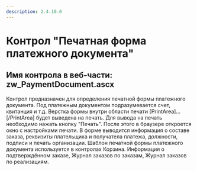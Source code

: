 ```yaml
---
description: 2.4.10.0
---
```


# Контрол "Печатная форма платежного документа"

## Имя контрола в веб-части: zw\_PaymentDocument.ascx

Контрол предназначен для определения печатной формы платежного документа. Под платежным документом подразумевается счет, квитанция и т.д. Верстка формы внутри области печати \[PrintArea\]...\[/PrintArea\] будет выведена на печать. Для вывода на печать необходимо нажать кнопку "Печать". После этого в браузере откроется окно с настройками печати. В форме выводится информация о составе заказа, реквизиты плательщика и получатела платежа, должности, подписи и печать организации. Шаблон печатной формы платежного документа используется в контролах Корзина. Информация о подтверждённом заказе, Журнал заказов по заказам, Журнал заказов по реализациям.

